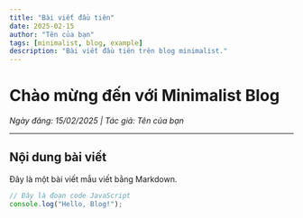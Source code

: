 ```yaml
---
title: "Bài viết đầu tiên"
date: 2025-02-15
author: "Tên của bạn"
tags: [minimalist, blog, example]
description: "Bài viết đầu tiên trên blog minimalist."
---
```


# Chào mừng đến với Minimalist Blog

*Ngày đăng: 15/02/2025 | Tác giả: Tên của bạn*

---

## Nội dung bài viết

Đây là một bài viết mẫu viết bằng Markdown.

```javascript
// Đây là đoạn code JavaScript
console.log("Hello, Blog!");